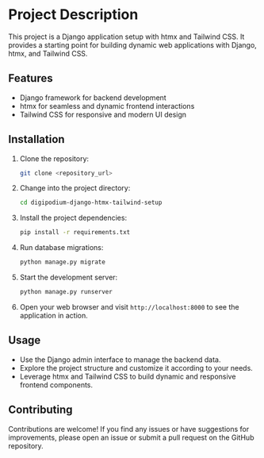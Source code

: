 # Project Description

This project is a Django application setup with htmx and Tailwind CSS. It provides a starting point for building dynamic web applications with Django, htmx, and Tailwind CSS.

## Features

- Django framework for backend development
- htmx for seamless and dynamic frontend interactions
- Tailwind CSS for responsive and modern UI design

## Installation

1. Clone the repository:

    ```bash
    git clone <repository_url>
    ```

2. Change into the project directory:

    ```bash
    cd digipodium-django-htmx-tailwind-setup
    ```

3. Install the project dependencies:

    ```bash
    pip install -r requirements.txt
    ```

4. Run database migrations:

    ```bash
    python manage.py migrate
    ```

5. Start the development server:

    ```bash
    python manage.py runserver
    ```

6. Open your web browser and visit `http://localhost:8000` to see the application in action.

## Usage

- Use the Django admin interface to manage the backend data.
- Explore the project structure and customize it according to your needs.
- Leverage htmx and Tailwind CSS to build dynamic and responsive frontend components.

## Contributing

Contributions are welcome! If you find any issues or have suggestions for improvements, please open an issue or submit a pull request on the GitHub repository.


